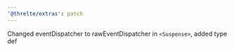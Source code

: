 ```yaml
---
'@threlte/extras': patch
---
```


Changed eventDispatcher to rawEventDispatcher in `<Suspense>`, added type def
